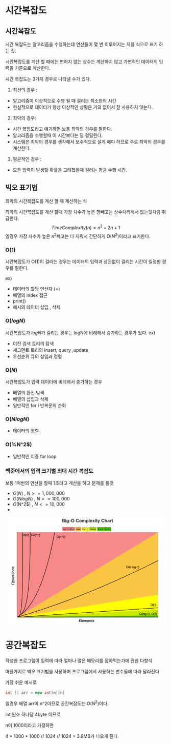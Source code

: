 # 시간복잡도

## 시간복잡도

시간 복잡도는 알고리즘을 수행하는데 연산들이 몇 번 이루어지는 지를 식으로 표기 하는 것.

시간복잡도를 계산 할 때에는 변하지 않는 상수는 계산하지 않고 가변적인 데이터의 입력을 기준으로 계산한다.

시간 복잡도는 3가지 경우로 나타낼 수가 있다.
1. 최선의 경우 : 
- 알고리즘이 이상적으로 수행 될 때 걸리는 최소한의 시간 
- 현실적으로 데이터가 항상 이상적인 상황은 거의 없어서 잘 사용하지 않는다.
2. 최악의 경우:
- 시간 복잡도라고 얘기하면 보통 최악의 경우를 말한다.
- 알고리즘을 수행할때 이 시간보다는 덜 걸릴린다.
- 시스템은 최악의 경우를 생각해서 보수적으로 설계 해야 하므로 주로 최악의 경우를 계산한다.
3. 평균적인 경우 :
- 모든 입력이 발생할 확률을 고려했을때 걸리는 평균 수행 시간.

## 빅오 표기법

최악의 시간복잡도를 계산 할 때 계산하는 식

최악의 시간복잡도를 계산 할때 가장 차수가 높은 항빼고는 상수처리해서 없는것처럼 취급한다.
$$
TimeComplexity(n) = n^2+2n+1
$$
일경우 가장 차수가 높은 $n^2$빼고는 다 지워서 간단하게 O($N^2$)이라고 표기한다.
### O(1)

시간복잡도가 O(1)이 걸리는 경우는 데이터의 입력과 상관없이 걸리는 시간이 일정한 경우를 말한다.

ex) 
- 데이터의 할당 연산자 (=)
- 배열의 index 접근
- print()
- 해시의 데이터 삽입 , 삭제

### O($logN$)
시간복잡도가 $logN$가 걸리는 경우는 logN에 비례해서 증가하는 경우가 있다.
ex)
- 이진 검색 트리의 탐색
- 세그먼트 트리의 insert, query ,update
- 우선순위 큐의 삽입과 정렬

### O($N$)

시간복잡도가 입력 데이터에 비례해서 증가하는 경우 

- 배열의 완전 탐색
- 배열의 삽입과 삭제
- 일반적인 for i 반복문의 순회

### O($NlogN$)
- 데이터의 정렬

### O(%N^2$)
- 일반적인 이중 for loop

### 백준에서의 입력 크기별 최대 시간 복잡도
보통 1억번의 연산을 할때 1초라고 계산을 하고 문제를 풀것
- $O(N)$ , $N>=1,000,000$
- $O(NlogN)$ , $N>=100,000$
- $O($N^2$) , $N<=10,000$
- 

![img.png](img/img.png)

# 공간복잡도

작성한 프로그램이 입력에 따라 얼마나 많은 메모리를 잡아먹는가에 관한 다항식

마찬가지로 빅오 표기법을 사용하며 프로그램에서 사용하는 변수들에 따라 달라진다

가장 쉬운 예시로 
```java
int [] arr = new int[n][n]
```
일경우 배열 arr이 n^2이므로 공간복잡도는 $O(N^2)$이다.

int 원소 하나당 4byte 이므로

n이 1000이라고 가정하면

4 * 1000 * 1000 // 1024 // 1024 = 3.8MB가 나오게 된다.
